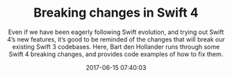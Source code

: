 ---
title: "Breaking changes in Swift 4"
subtitle: "Even if we have been eagerly following Swift evolution, and trying out Swift 4’s new features, it’s good to be reminded of the changes that will break our existing Swift 3 codebases. Here, Bart den Hollander runs through some Swift 4 breaking changes, and provides code examples of how to fix them."
tags: ["swift 4"]
link: "http://blog.xebia.com/breaking-changes-swift-4/"
date: "2017-06-15 07:40:03"
---